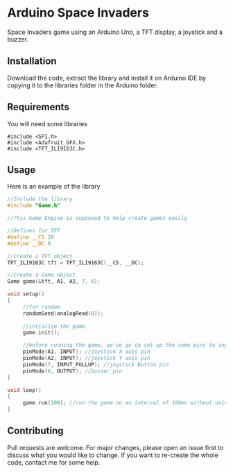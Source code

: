 # Arduino Space Invaders
Space Invaders game using an Arduino Uno, a TFT display, a joystick and a buzzer.

## Installation
Download the code, extract the library and install it on Arduino IDE by copying it to the libraries folder in the Arduino folder.

## Requirements
You will need some libraries
```
#include <SPI.h>
#include <Adafruit_GFX.h>
#include <TFT_ILI9163C.h>
```

## Usage
Here is an example of the library

```cpp
//Include the library
#include "Game.h"

//This Game Engine is supposed to help create games easily 

//Defines for TFT
#define __CS 10
#define __DC 9

//Create a TFT object
TFT_ILI9163C tft = TFT_ILI9163C(__CS, __DC);

//Create a Game object
Game game(&tft, A1, A2, 7, 6);

void setup()
{
     //for random
     randomSeed(analogRead(0));
     
     //intialize the game
     game.init();

     //before running the game, we've go to set up the some pins to inputs and outputs
     pinMode(A1, INPUT); //joystick X axis pin
     pinMode(A2, INPUT); //joystick Y axis pin
     pinMode(7, INPUT_PULLUP); //joystick Button pin
     pinMode(6, OUTPUT); //buzzer pin
}

void loop()
{
     game.run(100); //run the game on an interval of 100ms without using delay;
}
```


## Contributing
Pull requests are welcome. For major changes, please open an issue first to discuss what you would like to change.
If you want to re-create the whole code, contact me for some help.
